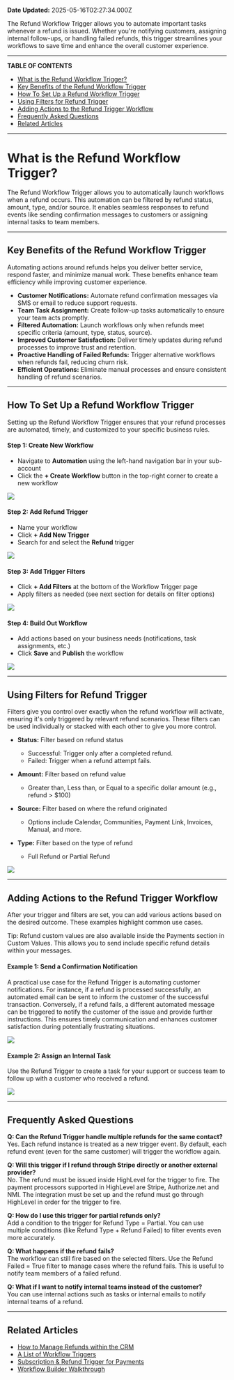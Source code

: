 **Date Updated:** 2025-05-16T02:27:34.000Z

  
The Refund Workflow Trigger allows you to automate important tasks whenever a refund is issued. Whether you're notifying customers, assigning internal follow-ups, or handling failed refunds, this trigger streamlines your workflows to save time and enhance the overall customer experience.

---

**TABLE OF CONTENTS**

* [What is the Refund Workflow Trigger?](#What-is-the-Refund-Workflow-Trigger?)
* [Key Benefits of the Refund Workflow Trigger](#Key-Benefits-of-the-Refund-Workflow-Trigger)
* [How To Set Up a Refund Workflow Trigger](#How-To-Set-Up-a-Refund-Workflow-Trigger)
* [Using Filters for Refund Trigger](#Using-Filters-for-Refund-Trigger)
* [Adding Actions to the Refund Trigger Workflow](#Adding-Actions-to-the-Refund-Trigger-Workflow)
* [Frequently Asked Questions](#Frequently-Asked-Questions)
* [Related Articles](#Related-Articles)

---

# **What is the Refund Workflow Trigger?**

  
The Refund Workflow Trigger allows you to automatically launch workflows when a refund occurs. This automation can be filtered by refund status, amount, type, and/or source. It enables seamless responses to refund events like sending confirmation messages to customers or assigning internal tasks to team members.

---

## **Key Benefits of the Refund Workflow Trigger**

  
Automating actions around refunds helps you deliver better service, respond faster, and minimize manual work. These benefits enhance team efficiency while improving customer experience.

  
* **Customer Notifications:** Automate refund confirmation messages via SMS or email to reduce support requests.
* **Team Task Assignment:** Create follow-up tasks automatically to ensure your team acts promptly.
* **Filtered Automation:** Launch workflows only when refunds meet specific criteria (amount, type, status, source).
* **Improved Customer Satisfaction:** Deliver timely updates during refund processes to improve trust and retention.
* **Proactive Handling of Failed Refunds:** Trigger alternative workflows when refunds fail, reducing churn risk.
* **Efficient Operations:** Eliminate manual processes and ensure consistent handling of refund scenarios.

---

## **How To Set Up a Refund Workflow Trigger**

  
Setting up the Refund Workflow Trigger ensures that your refund processes are automated, timely, and customized to your specific business rules.

  
#### **Step 1:** Create New Workflow

  
* Navigate to **Automation** using the left-hand navigation bar in your sub-account
* Click the **\+ Create Workflow** button in the top-right corner to create a new workflow

  
![](https://s3.amazonaws.com/cdn.freshdesk.com/data/helpdesk/attachments/production/155046717824/original/ZZBizO4XIRVc1NH8Wjf5KX_5aWgk20WDwQ.png?1747340095)
  
  
#### **Step 2:** Add Refund Trigger

  
* Name your workflow
* Click **\+ Add New Trigger**
* Search for and select the **Refund** trigger

  
![](https://s3.amazonaws.com/cdn.freshdesk.com/data/helpdesk/attachments/production/155046717860/original/_jM5I_qQ61hfhV68VDDVWIITCg7sEk7viw.png?1747340170)
  
  
#### **Step 3:** Add Trigger Filters  
  
* Click **\+ Add Filters** at the bottom of the Workflow Trigger page
* Apply filters as needed (see next section for details on filter options)

  
![](https://s3.amazonaws.com/cdn.freshdesk.com/data/helpdesk/attachments/production/155046717891/original/cIciIyzT1MEerYNKPA916HLhjhZ8AgfKMQ.png?1747340235)
  
  
#### **Step 4:** Build Out Workflow  
  
* Add actions based on your business needs (notifications, task assignments, etc.)
* Click **Save** and **Publish** the workflow

  
![](https://s3.amazonaws.com/cdn.freshdesk.com/data/helpdesk/attachments/production/155046717915/original/-hXp2tiTpSM_QZk532r_LDiDQB7NzU9xvA.png?1747340309)

---

## **Using Filters for Refund Trigger**

  
Filters give you control over exactly when the refund workflow will activate, ensuring it's only triggered by relevant refund scenarios. These filters can be used individually or stacked with each other to give you more control.  
  
* **Status:** Filter based on refund status  
    
   * Successful: Trigger only after a completed refund.  
   * Failed: Trigger when a refund attempt fails.
* **Amount:** Filter based on refund value  
    
   * Greater than, Less than, or Equal to a specific dollar amount (e.g., refund > $100)
* **Source:** Filter based on where the refund originated  
    
   * Options include Calendar, Communities, Payment Link, Invoices, Manual, and more.
* **Type:** Filter based on the type of refund  
    
   * Full Refund or Partial Refund

  
![](https://s3.amazonaws.com/cdn.freshdesk.com/data/helpdesk/attachments/production/155046717990/original/mDbwWvTTVUB6cF4Ru3425UdHLU4TInLQXg.png?1747340454)

---

## **Adding Actions to the Refund Trigger Workflow**

  
After your trigger and filters are set, you can add various actions based on the desired outcome. These examples highlight common use cases.

  
Tip: Refund custom values are also available inside the Payments section in Custom Values. This allows you to send include specific refund details within your messages.
  
  
#### **Example 1:** Send a Confirmation Notification

#### 

A practical use case for the Refund Trigger is automating customer notifications. For instance, if a refund is processed successfully, an automated email can be sent to inform the customer of the successful transaction. Conversely, if a refund fails, a different automated message can be triggered to notify the customer of the issue and provide further instructions. This ensures timely communication and enhances customer satisfaction during potentially frustrating situations.

  
![](https://s3.amazonaws.com/cdn.freshdesk.com/data/helpdesk/attachments/production/155046718045/original/0J6GrOtaNGaUA6OkEa1hWpGMBqpnxwuX-g.png?1747340637)
  
  
#### **Example 2:** Assign an Internal Task

Use the Refund Trigger to create a task for your support or success team to follow up with a customer who received a refund.  
  
_![](https://s3.amazonaws.com/cdn.freshdesk.com/data/helpdesk/attachments/production/155046718058/original/hVs5vFEY3YJ01ITG3iCZuPG4qaABWrFJjA.png?1747340670)_

---

## **Frequently Asked Questions**

  
**Q: Can the Refund Trigger handle multiple refunds for the same contact?**  
Yes. Each refund instance is treated as a new trigger event. By default, each refund event (even for the same customer) will trigger the workflow again.  
  
**Q: Will this trigger if I refund through Stripe directly or another external provider?**  
No. The refund must be issued inside HighLevel for the trigger to fire. The payment processors supported in HighLevel are Stripe, Authorize.net and NMI. The integration must be set up and the refund must go through HighLevel in order for the trigger to fire.  
  
**Q: How do I use this trigger for partial refunds only?**  
Add a condition to the trigger for Refund Type = Partial. You can use multiple conditions (like Refund Type + Refund Failed) to filter events even more accurately.  
  
**Q: What happens if the refund fails?**  
The workflow can still fire based on the selected filters. Use the Refund Failed = True filter to manage cases where the refund fails. This is useful to notify team members of a failed refund.  
  
**Q: What if I want to notify internal teams instead of the customer?**  
You can use internal actions such as tasks or internal emails to notify internal teams of a refund.

---

## **Related Articles**

  
* [How to Manage Refunds within the CRM](https://help.gohighlevel.com/en/support/solutions/articles/48001238332)
* [A List of Workflow Triggers](https://help.gohighlevel.com/en/support/solutions/articles/155000002292)
* [Subscription & Refund Trigger for Payments](https://help.gohighlevel.com/en/support/solutions/articles/155000002213)
* [Workflow Builder Walkthrough](https://help.gohighlevel.com/en/support/solutions/articles/155000001254)
  
  